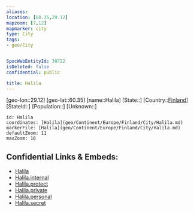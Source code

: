 ```yaml
---
aliases: 
location: [60.35,29.12]
mapzoom: [7,12] 
mapmarker: city 
type: City
tags:
- geo/City


SpocWebEntityId: 30722
isDeleted: false
confidential: public

title: Halila
---
```

[geo-lon::29.12]
[geo-lat::60.35]
[name::Halila]
[State::]
[Country::[Finland](geo/Continent/Europe/Finland.md)]
[StateId::]
[Population::]
[Unknown::]


```leaflet
id: Halila
coordinates: [Halila](geo/Continent/Europe/Finland/City/Halila.md)
markerFile: [Halila](geo/Continent/Europe/Finland/City/Halila.md)
defaultZoom: 11 
maxZoom: 18
```


## Confidential Links & Embeds: 
- [Halila](../../../../../../_public/geo/Continent/Europe/Finland/City/Halila.md) 
- [Halila.internal](../../../../../../_internal/geo/Continent/Europe/Finland/City/Halila.internal.md) 
- [Halila.protect](../../../../../../_protect/geo/Continent/Europe/Finland/City/Halila.protect.md) 
- [Halila.private](../../../../../../_private/geo/Continent/Europe/Finland/City/Halila.private.md) 
- [Halila.personal](../../../../../../_personal/geo/Continent/Europe/Finland/City/Halila.personal.md) 
- [Halila.secret](../../../../../../_secret/geo/Continent/Europe/Finland/City/Halila.secret.md) 

